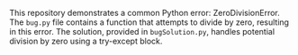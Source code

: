 This repository demonstrates a common Python error: ZeroDivisionError.  The `bug.py` file contains a function that attempts to divide by zero, resulting in this error. The solution, provided in `bugSolution.py`, handles potential division by zero using a try-except block.